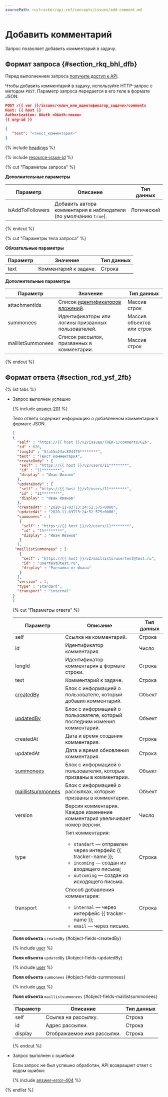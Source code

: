 ```yaml
---
sourcePath: ru/tracker/api-ref/concepts/issues/add-comment.md
---
```

# Добавить комментарий

Запрос позволяет добавить комментарий в задачу.

## Формат запроса {#section_rkq_bhl_dfb}

Перед выполнением запроса [получите доступ к API](../access.md).

Чтобы добавить комментарий в задачу, используйте HTTP-запрос с методом `POST`. Параметр запроса передается в его теле в формате JSON:

```json
POST /{{ ver }}/issues/<ключ_или_идентификатор_задачи>/comments
Host: {{ host }}
Authorization: OAuth <OAuth-токен>
{{ org-id }}

{
   "text": "<текст_комментария>"
}
```

{% include [headings](../../../_includes/tracker/api/headings.md) %}

{% include [resource-issue-id](../../../_includes/tracker/api/resource-issue-id.md) %}  

{% cut "Параметры запроса" %}

**Дополнительные параметры**

Параметр | Описание | Тип данных
----- | ----- | -----
 isAddToFollowers | Добавить автора комментария в наблюдатели (по умолчанию `true`). | Логический

{% endcut %}

{% cut "Параметры тела запроса" %}

**Обязательные параметры**

Параметр | Значение | Тип данных
----- | ----- | -----
text | Комментарий к задаче. | Строка

**Дополнительные параметры**

Параметр | Значение | Тип данных
----- | ----- | -----
attachmentIds | Список [идентификаторов вложений](temp-attachment.md). | Массив строк
summonees | Идентификаторы или логины призванных пользователей. | Массив объектов или строк
maillistSummonees | Список рассылок, призванных в комментарии. | Массив строк

{% endcut %}

## Формат ответа {#section_rcd_ysf_2fb}

{% list tabs %}

- Запрос выполнен успешно

    {% include [answer-201](../../../_includes/tracker/api/answer-201.md) %}
    
    Тело ответа содержит информацию о добавленном комментарии в формате JSON.

    ```json
    [ 
    {
      "self" : "https://{{ host }}/v2/issues/TREK-1/comments/626",
      "id" : 626,  
      "longId" : "5fa15a24ac894475********",  
      "text" : "Текст комментария",
      "createBody" : {
       "self" : "https://{{ host }}/v2/users/11********",
       "id" : "11********",
       "display" : "Иван Иванов"
      },
      "updateBody" : {
       "self" : "https://{{ host }}/v2/users/11********",
       "id" : "11********",
       "display" : "Иван Иванов"
      },
      "createdAt" : "2020-11-03T13:24:52.575+0000",  
      "updatedAt" : "2020-11-03T13:24:52.575+0000",  
      "summonees" : [
       { 
        "self" : "https://{{ host }}/v2/users/11********",
        "id" : "11********",
        "display" : "Иван Иванов"
       } 
      ],
     "maillistSummonees" : [
       { 
        "self" : "https://{{ host }}/v2/maillists/usertest@test.ru",
        "id" : "usertest@test.ru",
        "display" : "Рассылка от Ивана"
       } 
      ], 
      "version" : 1,  
      "type" : "standard",  
      "transport" : "internal"
    }
    ]
    ```

    {% cut "Параметры ответа" %}

    Параметр | Описание | Тип данных
    ----- | ----- | -----
    self | Ссылка на комментарий. | Строка
    id | Идентификатор комментария. | Число
    longId | Идентификатор комментария в формате строки. | Строка
    text | Комментарий к задаче. | Строка
    [createdBy](#object-fields-createdBy) | Блок с информацией о пользователе, который добавил комментарий. | Объект
    [updatedBy](#object-fields-updatedBy) | Блок с информацией о пользователе, который последним изменил комментарий. | Объект
    createdAt | Дата и время создания комментария. | Строка
    updatedAt | Дата и время обновления комментария. | Строка
    [summonees](#object-fields-summonees) | Блок с информацией о пользователях, которые призваны в комментарии. | Объект
    [maillistsummonees](#object-fields-maillistsummonees) | Блок с информацией о рассылках, которые призваны в комментарии. | Объект
    version | Версия комментария. Каждое изменение комментария увеличивает номер версии. | Число
    type | Тип комментария:<ul><li>`standart` — отправлен через интерфейс {{ tracker-name }};</li><li>`incoming` — создан из входящего письма;</li><li>`outcoming` — создан из исходящего письма.</li></ul> | Строка
    transport | Способ добавления комментария:<ul><li>`internal` — через интерфейс {{ tracker-name }};</li><li>`email` — через письмо.</li></ul> | Строка
     
    **Поля объекта** `createdBy` {#object-fields-createdBy}

    {% include [user](../../../_includes/tracker/api/user.md) %}

    **Поля объекта** `updatedBy` {#object-fields-updatedBy}

    {% include [user](../../../_includes/tracker/api/user.md) %}

    **Поля объекта** `summonees` {#object-fields-summonees}

    {% include [user](../../../_includes/tracker/api/user.md) %}

    **Поля объекта** `maillistsummonees` {#object-fields-maillistsummonees}

    Параметр | Описание | Тип данных
    ----- | ----- | ----- 
    self | Ссылка на рассылку. | Строка
    id | Адрес рассылки. | Строка
    display | Отображаемое имя рассылки. | Строка

    {% endcut %}

- Запрос выполнен с ошибкой

    Если запрос не был успешно обработан, API возвращает ответ с кодом ошибки:

    {% include [answer-error-404](../../../_includes/tracker/api/answer-error-404.md) %}

{% endlist %}

